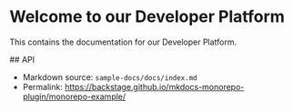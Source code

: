 # Welcome to our Developer Platform

This contains the documentation for our Developer Platform.

## API


- Markdown source: `sample-docs/docs/index.md`
- Permalink: <https://backstage.github.io/mkdocs-monorepo-plugin/monorepo-example/>
